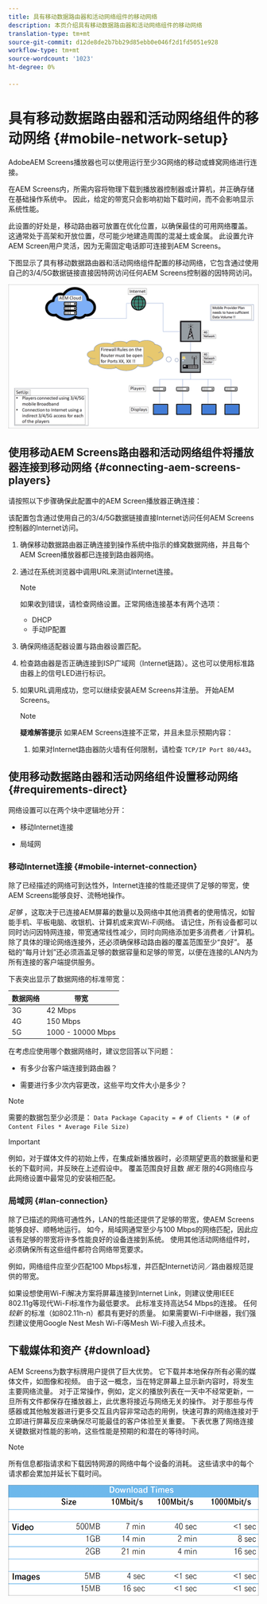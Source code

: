 ```yaml
---
title: 具有移动数据路由器和活动网络组件的移动网络
description: 本页介绍具有移动数据路由器和活动网络组件的移动网络
translation-type: tm+mt
source-git-commit: d12de8de2b7bb29d85ebb0e046f2d1fd5051e928
workflow-type: tm+mt
source-wordcount: '1023'
ht-degree: 0%

---
```



# 具有移动数据路由器和活动网络组件的移动网络 {#mobile-network-setup}

AdobeAEM Screens播放器也可以使用运行至少3G网络的移动或蜂窝网络进行连接。

在AEM Screens内，所需内容将物理下载到播放器控制器或计算机，并正确存储在基础操作系统中。 因此，给定的带宽只会影响初始下载时间，而不会影响显示系统性能。

此设置的好处是，移动路由器可放置在优化位置，以确保最佳的可用网络覆盖。 这通常处于高架和开放位置，尽可能少地建造周围的混凝土或金属。
此设置允许AEM Screen用户灵活，因为无需固定电话即可连接到AEM Screens。

下图显示了具有移动数据路由器和活动网络组件配置的移动网络，它包含通过使用自己的3/4/5G数据链接直接因特网访问任何AEM Screens控制器的因特网访问。

![](/help/using/assets/mobile-network-1.png)

## 使用移动AEM Screens路由器和活动网络组件将播放器连接到移动网络 {#connecting-aem-screens-players}

请按照以下步骤确保此配置中的AEM Screen播放器正确连接：

该配置包含通过使用自己的3/4/5G数据链接直接Internet访问任何AEM Screens控制器的Internet访问。

1. 确保移动数据路由器正确连接到操作系统中指示的蜂窝数据网络，并且每个AEM Screen播放器都已连接到路由器网络。
1. 通过在系统浏览器中调用URL来测试Internet连接。
   >[!NOTE]
   >如果收到错误，请检查网络设置。正常网络连接基本有两个选项：
   >* DHCP
   >* 手动IP配置


1. 确保网络适配器设置与路由器设置匹配。

1. 检查路由器是否正确连接到ISP广域网（Internet链路）。这也可以使用标准路由器上的信号LED进行标识。
1. 如果URL调用成功，您可以继续安装AEM Screens并注册。 开始AEM Screens。

   >[!NOTE]
   >**疑难解答提示**
   >如果AEM Screens连接不正常，并且未显示预期内容：
   >
   >1. 如果对Internet路由器防火墙有任何限制，请检查 `TCP/IP Port 80/443`。



## 使用移动数据路由器和活动网络组件设置移动网络 {#requirements-direct}

网络设置可以在两个块中逻辑地分开：

* 移动Internet连接

* 局域网

### 移动Internet连接 {#mobile-internet-connection}

除了已经描述的网络可到达性外，Internet连接的性能还提供了足够的带宽，使AEM Screens能够良好、流畅地操作。

*足够* ，这取决于已连接AEM屏幕的数量以及网络中其他消费者的使用情况，如智能手机、平板电脑、收银机、计算机或来宾Wi-Fi网络。
请记住，所有设备都可以同时访问因特网连接，带宽通常线性减少，同时向网络添加更多消费者／计算机。
除了具体的理论网络连接外，还必须确保移动路由器的覆盖范围至少“良好”。 基础的“每月计划”还必须涵盖足够的数据容量和足够的带宽，以便在连接的LAN内为所有连接的客户端提供服务。

下表突出显示了数据网络的标准带宽：

| 数据网络 | 带宽 |
|--- |--- |
| 3G | 42 Mbps |
| 4G | 150 Mbps |
| 5G | 1000 - 10000 Mbps |

在考虑应使用哪个数据网络时，建议您回答以下问题：

* 有多少台客户端连接到路由器？

* 需要进行多少次内容更改，这些平均文件大小是多少？

>[!NOTE]
>需要的数据包至少必须是：
`Data Package Capacity = # of Clients * (# of Content Files * Average File Size)`

>[!IMPORTANT]
>例如，对于媒体文件的初始上传，在集成新播放器时，必须期望更高的数据量和更长的下载时间，并反映在上述假设中。 覆盖范围良好且数 *据无* 限的4G网络应与此网络设置中最常见的安装相匹配。


### 局域网 {#lan-connection}

除了已描述的网络可通性外，LAN的性能还提供了足够的带宽，使AEM Screens能够良好、顺畅地运行。 如今，局域网通常至少与100 Mbps的网络匹配，因此应该有足够的带宽将许多性能良好的设备连接到系统。 使用其他活动网络组件时，必须确保所有这些组件都符合网络带宽要求。

例如，网络组件应至少匹配100 Mbps标准，并匹配Internet访问／路由器规范提供的带宽。

如果设想使用Wi-Fi解决方案将屏幕连接到Internet Link，则建议使用IEEE 802.11g等现代Wi-Fi标准作为最低要求。 此标准支持高达54 Mbps的连接。 任何 *较新* 的标准（如802.11h-n）都具有更好的质量。 如果需要Wi-Fi中继器，我们强烈建议使用Google Nest Mesh Wi-Fi等Mesh Wi-Fi接入点技术。

## 下载媒体和资产 {#download}

AEM Screens为数字标牌用户提供了巨大优势。 它下载并本地保存所有必需的媒体文件，如图像和视频。 由于这一概念，当在特定屏幕上显示新内容时，将发生主要网络流量。
对于正常操作，例如，定义的播放列表在一天中不经常更新，一旦所有文件都保存在播放器上，此优惠将接近与网络无关的操作。
对于那些与传感器或其他触发器进行更多交互且内容非常动态的用例，快速可靠的网络连接对于立即进行屏幕反应来确保尽可能最佳的客户体验至关重要。
下表优惠了网络连接关键数据对性能的影响，这些性能是预期的和潜在的等待时间。

>[!NOTE]
>所有信息都指请求和下载因特网源的网络中每个设备的消耗。 这些请求中的每个请求都会累加并延长下载时间。

![](/help/using/assets/mobile-router-download.png)



